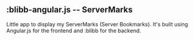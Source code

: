 ## :blibb-angular.js -- ServerMarks

Little app to display my ServerMarks (Server Bookmarks). It's built using Angular.js for the frontend and :blibb for the backend.
